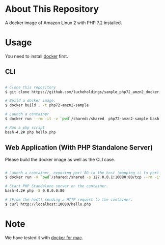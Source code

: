 # About This Repository

A docker image of Amazon Linux 2 with PHP 7.2 installed.

# Usage

You need to install [docker](https://www.docker.com/community-edition) first.

## CLI

```bash

# Clone this repository
$ git clone https://github.com/lucheholdings/sample_php72_amzn2_docker; cd sample_php72_amzn2_docker

# Build a docker image.
$ docker build . -t php72-amzn2-sample

# Launch a container
$ docker run --rm -it -v `pwd`/shared:/shared  php72-amzn2-sample bash

# Run a php script
bash-4.2# php hello.php

```

## Web Application (With PHP Standalone Server)

Please build the docker image as well as the CLI case.

```bash

# Launch a container, exposing port 80 to the host (mapping it to port 10080 on the host).
$ docker run -v `pwd`/shared:/shared -p 127.0.0.1:10080:80/tcp --rm -it php72-amzn2-sample bash

# Start PHP Standalone server on the container.
bash-4.2# php -S 0.0.0.0:80

# (From the host) sending a HTTP request to the container.
$ curl http://localhost:10080/hello.php

```




# Note

We have tested it with [docker for mac](https://www.docker.com/docker-mac).
